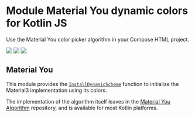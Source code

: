 # Module Material You dynamic colors for Kotlin JS

Use the Material You color picker algorithm in your Compose HTML project.

<a href="https://search.maven.org/search?q=dev.opensavvy.material3.html"><img src="https://img.shields.io/maven-central/v/dev.opensavvy.material3.html/theme-dynamic.svg?label=Maven%20Central"></a>
<a href="https://opensavvy.dev/open-source/stability.html"><img src="https://badgen.net/static/Stability/experimental/purple"></a>
<a href="https://javadoc.io/doc/dev.opensavvy.material3.html/theme-dynamic"><img src="https://badgen.net/static/Other%20versions/javadoc.io/blue"></a>

## Material You

This module provides the [`InstallDynamicScheme`](opensavvy.material3.theme.InstallDynamicScheme) function to initialize the Material3 implementation using its colors.

The implementation of the algorithm itself leaves in the [Material You Algorithm](https://gitlab.com/opensavvy/ui/material-you-algorithm) repository, and is available for most Kotlin platforms.
